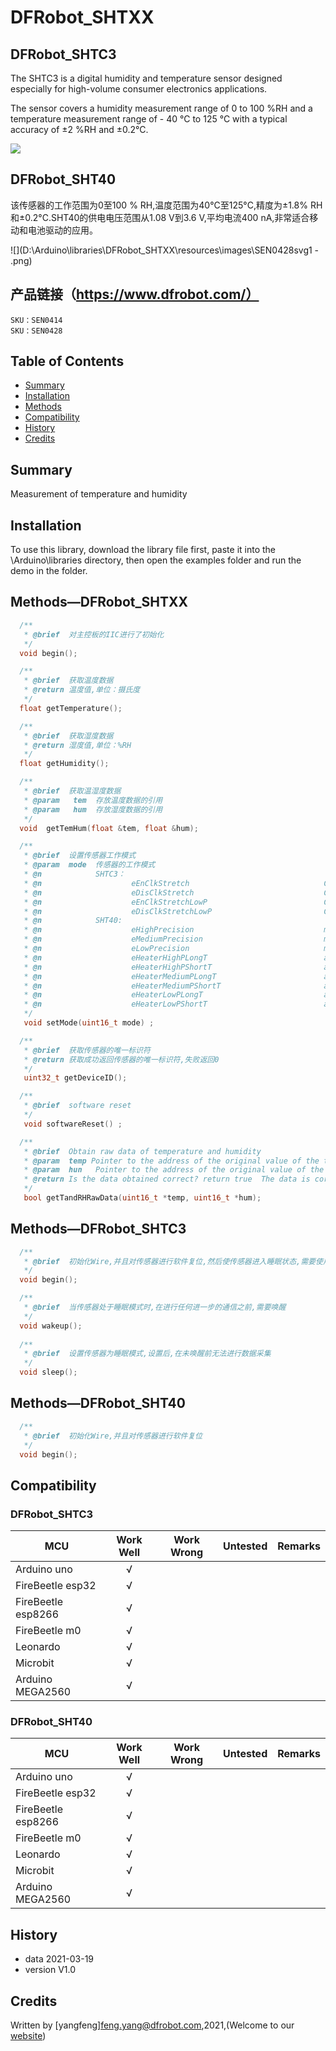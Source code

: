 # DFRobot_SHTXX

## DFRobot_SHTC3

The SHTC3 is a digital humidity and temperature sensor designed especially for high-volume consumer electronics applications.

The sensor covers a humidity measurement range of 0 to 100 %RH and a temperature measurement range of - 40 °C to 125 °C with a typical accuracy of ±2 %RH and ±0.2°C.

![](D:\Arduino\libraries\DFRobot_SHTXX\resources\images\SEN0414svg1.png)

## DFRobot_SHT40

该传感器的工作范围为0至100 % RH,温度范围为40°C至125°C,精度为±1.8% RH和±0.2°C.SHT40的供电电压范围从1.08 V到3.6 V,平均电流400 nA,非常适合移动和电池驱动的应用。

![](D:\Arduino\libraries\DFRobot_SHTXX\resources\images\SEN0428svg1 - .png)

## 产品链接（https://www.dfrobot.com/）
    SKU：SEN0414
    SKU：SEN0428

## Table of Contents

* [Summary](#summary)
* [Installation](#installation)
* [Methods](#methods)
* [Compatibility](#compatibility)
* [History](#history)
* [Credits](#credits)
<snippet>
<content>

## Summary
Measurement of temperature and humidity

## Installation

To use this library, download the library file first, paste it into the \Arduino\libraries directory, then open the examples folder and run the demo in the folder.

## Methods—DFRobot_SHTXX

```C++
  /**
   * @brief  对主控板的IIC进行了初始化
   */
  void begin();

  /**
   * @brief  获取温度数据
   * @return 温度值,单位：摄氏度
   */
  float getTemperature();

  /**
   * @brief  获取湿度数据
   * @return 湿度值,单位：%RH
   */
  float getHumidity();

  /**
   * @brief  获取温湿度数据
   * @param   tem  存放温度数据的引用
   * @param   hum  存放湿度数据的引用
   */
  void  getTemHum(float &tem, float &hum);

  /**
   * @brief  设置传感器工作模式
   * @param  mode  传感器的工作模式
   * @n            SHTC3：
   * @n                    eEnClkStretch                              Clock Stretching Enabled 
   * @n                    eDisClkStretch                             Clock Stretching Disabled 
   * @n                    eEnClkStretchLowP                          Clock Stretching Enabled & Low Power
   * @n                    eDisClkStretchLowP                         Clock Stretching Disabled & Low Power
   * @n            SHT40:
   * @n                    eHighPrecision                             measure T & RH with high precision (high repeatability) 
   * @n                    eMediumPrecision                           measure T & RH with medium precision (medium repeatability)
   * @n                    eLowPrecision                              measure T & RH with lowest precision (low repeatability) 
   * @n                    eHeaterHighPLongT                          activate highest heater power & high precis. meas. (typ. 200mW @ 3.3V) for 1s 
   * @n                    eHeaterHighPShortT                         activate highest heater power & high precis. meas. (typ. 200mW @ 3.3V) for 0.1s
   * @n                    eHeaterMediumPLongT                        activate medium heater power  & high precis. meas. (typ. 110mW @ 3.3V) for 1s 
   * @n                    eHeaterMediumPShortT                       activate medium heater power  & high precis. meas. (typ. 110mW @ 3.3V) for 0.1s 
   * @n                    eHeaterLowPLongT                           activate lowest heater power  & high precis. meas. (typ. 20mW @ 3.3V) for 1s 
   * @n                    eHeaterLowPShortT                          activate lowest heater power  & high precis. meas. (typ. 20mW @ 3.3V) for 0.1s 
   */
   void setMode(uint16_t mode) ;

  /**
   * @brief  获取传感器的唯一标识符
   * @return 获取成功返回传感器的唯一标识符,失败返回0
   */
   uint32_t getDeviceID();

  /**
   * @brief  software reset
   */
   void softwareReset() ;

  /**
   * @brief  Obtain raw data of temperature and humidity
   * @param  temp Pointer to the address of the original value of the temperature
   * @param  hun   Pointer to the address of the original value of the humidity
   * @return Is the data obtained correct? return true  The data is correct ; return false  The data  is incorrect
   */
   bool getTandRHRawData(uint16_t *temp, uint16_t *hum);
```

## Methods—DFRobot_SHTC3

```C++
  /**
   * @brief  初始化Wire,并且对传感器进行软件复位,然后使传感器进入睡眠状态,需要使用时,在对其进行唤醒。
   */
  void begin();

  /**
   * @brief  当传感器处于睡眠模式时,在进行任何进一步的通信之前,需要唤醒
   */
  void wakeup();
  
  /**
   * @brief  设置传感器为睡眠模式,设置后,在未唤醒前无法进行数据采集
   */
  void sleep();
```

## Methods—DFRobot_SHT40

```C++
  /**
   * @brief  初始化Wire,并且对传感器进行软件复位
   */
  void begin();
```



## Compatibility

### DFRobot_SHTC3

| MCU                | Work Well | Work Wrong | Untested | Remarks |
| ------------------ | :-------: | :--------: | :------: | ------- |
| Arduino uno        |     √     |            |          |         |
| FireBeetle esp32   |     √     |            |          |         |
| FireBeetle esp8266 |     √     |            |          |         |
| FireBeetle m0      |     √     |            |          |         |
| Leonardo           |     √     |            |          |         |
| Microbit           |     √     |            |          |         |
| Arduino MEGA2560   |     √     |            |          |         |

### DFRobot_SHT40

| MCU                | Work Well | Work Wrong | Untested | Remarks |
| ------------------ | :-------: | :--------: | :------: | ------- |
| Arduino uno        |     √     |            |          |         |
| FireBeetle esp32   |     √     |            |          |         |
| FireBeetle esp8266 |     √     |            |          |         |
| FireBeetle m0      |     √     |            |          |         |
| Leonardo           |     √     |            |          |         |
| Microbit           |     √     |            |          |         |
| Arduino MEGA2560   |     √     |            |          |         |

## History

- data 2021-03-19
- version V1.0


## Credits

Written by [yangfeng]<feng.yang@dfrobot.com>,2021,(Welcome to our [website](https://www.dfrobot.com/))
